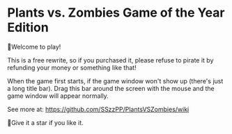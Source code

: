# Plants vs. Zombies Game of the Year Edition

👏Welcome to play!

This is a free rewrite, so if you purchased it, please refuse to pirate it by refunding your money or something like that!

When the game first starts, if the game window won't show up (there's just a long title bar). Drag this bar around the screen with the mouse and the game window will appear normally.

See more at: https://github.com/SSzzPP/PlantsVSZombies/wiki

🌟Give it a star if you like it.